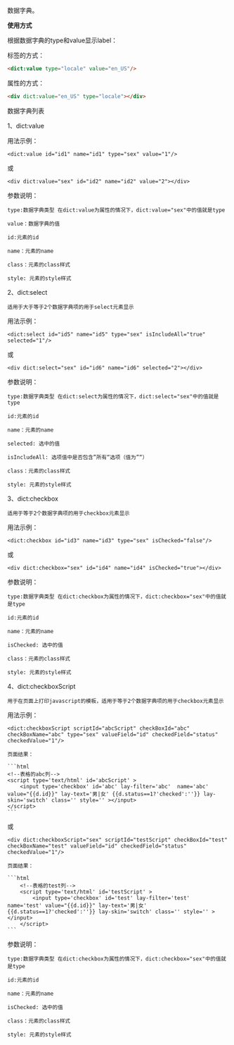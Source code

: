 数据字典。

**使用方式**

根据数据字典的type和value显示label：

标签的方式：
```html
<dict:value type="locale" value="en_US"/>
```

属性的方式：
```html
<div dict:value="en_US" type="locale"></div>
```




数据字典列表

1、dict:value

用法示例：

    <dict:value id="id1" name="id1" type="sex" value="1"/>
    
或  

    <div dict:value="sex" id="id2" name="id2" value="2"></div>
    
参数说明：

    type:数据字典类型 在dict:value为属性的情况下，dict:value="sex"中的值就是type
    
    value：数据字典的值
    
    id:元素的id
    
    name：元素的name
    
    class：元素的class样式 
    
    style: 元素的style样式
    
    
2、dict:select

    适用于大于等于2个数据字典项的用于select元素显示

用法示例：

    <dict:select id="id5" name="id5" type="sex" isIncludeAll="true" selected="1"/>
    
或  

    <div dict:select="sex" id="id6" name="id6" selected="2"></div>
    
参数说明：

    type:数据字典类型 在dict:select为属性的情况下，dict:select="sex"中的值就是type
    
    id:元素的id
    
    name：元素的name
    
    selected: 选中的值
    
    isIncludeAll: 选项值中是否包含”所有“选项（值为”“）
    
    class：元素的class样式 
    
    style: 元素的style样式
    
    
3、dict:checkbox

    适用于等于2个数据字典项的用于checkbox元素显示

用法示例：

    <dict:checkbox id="id3" name="id3" type="sex" isChecked="false"/>
 
或  

    <div dict:checkbox="sex" id="id4" name="id4" isChecked="true"></div>
    
参数说明：

    type:数据字典类型 在dict:checkbox为属性的情况下，dict:checkbox="sex"中的值就是type
    
    id:元素的id
    
    name：元素的name
    
    isChecked: 选中的值
    
    class：元素的class样式 
    
    style: 元素的style样式    


4、dict:checkboxScript

    用于在页面上打印javascript的模板，适用于等于2个数据字典项的用于checkbox元素显示

用法示例：

    <dict:checkboxScript scriptId="abcScript" checkBoxId="abc" checkBoxName="abc" type="sex" valueField="id" checkedField="status" checkedValue="1"/>
    
    页面结果：
    
    ```html
    <!--表格的abc列-->
    <script type='text/html' id='abcScript' >
        <input type='checkbox' id='abc' lay-filter='abc'  name='abc' value="{{d.id}}" lay-text='男|女' {{d.status==1?'checked':''}} lay-skin='switch' class='' style='' ></input>
    </script>
    ```
 
或  

    <div dict:checkboxScript="sex" scriptId="testScript" checkBoxId="test" checkBoxName="test" valueField="id" checkedField="status" checkedValue="1"/>
    
    页面结果：
    
    ```html
        <!--表格的test列-->
        <script type='text/html' id='testScript' >
            <input type='checkbox' id='test' lay-filter='test'  name='test' value="{{d.id}}" lay-text='男|女' {{d.status==1?'checked':''}} lay-skin='switch' class='' style='' ></input>
        </script>
    ```
    
参数说明：

    type:数据字典类型 在dict:checkbox为属性的情况下，dict:checkbox="sex"中的值就是type
    
    id:元素的id
    
    name：元素的name
    
    isChecked: 选中的值
    
    class：元素的class样式 
    
    style: 元素的style样式   

